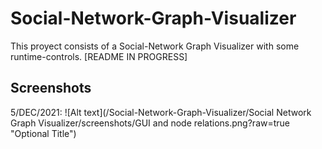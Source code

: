 # Social-Network-Graph-Visualizer

This proyect consists of a Social-Network Graph Visualizer with some runtime-controls.
[README IN PROGRESS]

## Screenshots
5/DEC/2021: 
![Alt text](/Social-Network-Graph-Visualizer/Social Network Graph Visualizer/screenshots/GUI and node relations.png?raw=true "Optional Title")
